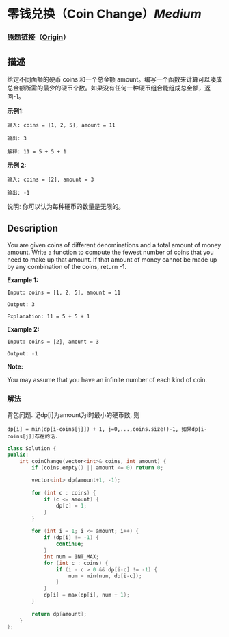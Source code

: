 # 零钱兑换（Coin Change）*Medium*
### [原题链接](https://leetcode-cn.com/problems/coin-change)（[Origin](https://leetcode.com/problems/coin-change)）
## 描述
给定不同面额的硬币 coins 和一个总金额 amount。编写一个函数来计算可以凑成总金额所需的最少的硬币个数。如果没有任何一种硬币组合能组成总金额，返回-1。

**示例1:**
```
输入: coins = [1, 2, 5], amount = 11

输出: 3 

解释: 11 = 5 + 5 + 1
```

**示例 2:**
```
输入: coins = [2], amount = 3

输出: -1
```

说明:
你可以认为每种硬币的数量是无限的。

## Description
You are given coins of different denominations and a total amount of money amount. Write a function to compute the fewest number of coins that you need to make up that amount. If that amount of money cannot be made up by any combination of the coins, return -1.

**Example 1:**
```
Input: coins = [1, 2, 5], amount = 11

Output: 3 

Explanation: 11 = 5 + 5 + 1
```

**Example 2:**
```
Input: coins = [2], amount = 3

Output: -1
```
**Note:**

You may assume that you have an infinite number of each kind of coin.

### 解法
背包问题. 记dp[i]为amount为i时最小的硬币数, 则

    dp[i] = min(dp[i-coins[j]]) + 1, j=0,...,coins.size()-1, 如果dp[i-coins[j]]存在的话.

```c++
class Solution {
public:
    int coinChange(vector<int>& coins, int amount) {
        if (coins.empty() || amount <= 0) return 0;
        
        vector<int> dp(amount+1, -1);
        
        for (int c : coins) {
            if (c <= amount) {
                dp[c] = 1;
            }
        }
        
        for (int i = 1; i <= amount; i++) {
            if (dp[i] != -1) {
                continue;
            }
            int num = INT_MAX;
            for (int c : coins) {
                if (i - c > 0 && dp[i-c] != -1) {
                    num = min(num, dp[i-c]);
                }
            }
            dp[i] = max(dp[i], num + 1);
        }
        
        return dp[amount];
    }
};
```